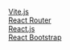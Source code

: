 <a href="https://vitejs.dev/guide/">Vite.js</a><br>
<a href="https://reactrouter.com/docs/en/v6/getting-started/installation">React Router</a><br>
<a href="https://tr.reactjs.org/docs/react-component.html#defaultprops">React.js</a><br>
<a href="https://react-bootstrap.github.io/components/alerts/">React Bootstrap</a><br>
